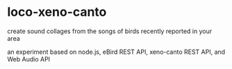 loco-xeno-canto
===============

create sound collages from the songs of birds recently reported in your area

an experiment based on node.js, eBird REST API, xeno-canto REST API, and Web Audio API


